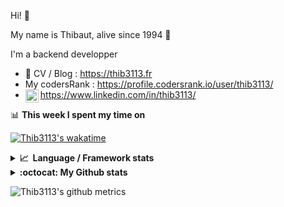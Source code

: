 Hi! 👋

My name is Thibaut, alive since 1994 🍷

I'm a backend developper

-   📝 CV / Blog : https://thib3113.fr
-   My codersRank : https://profile.codersrank.io/user/thib3113/
-   <a href="https://www.linkedin.com/in/thib3113/"><img align="left" alt="Thib3113's Linkedin" width="21px" src="https://img.icons8.com/color/48/linkedin.png" /></a> https://www.linkedin.com/in/thib3113/

📊 **This week I spent my time on**

[![Thib3113's wakatime](https://github-readme-stats.vercel.app/api/wakatime?username=thib3113&layout=default&theme=dracula&langs_count=6&hide_title=true&hide_border=true)](https://wakatime.com/@thib3113)

<details>
  <summary><b>📈&nbsp;&nbsp;Language&nbsp;/&nbsp;Framework stats</b></summary>
  <br/>  
  <a href='https://profile.codersrank.io/user/thib3113/'>
  <img src='http://cr-skills-chart-widget.azurewebsites.net/api/api?username=thib3113&padding=30&skills=php,batchfile,javascript,less,mysql,reactjs,scss,shell,typescript,vue'>
  </a>
</details>

<details>
  <summary><b>:octocat: My Github stats</b></summary>
  <br/>  
  
  <img src="https://github-readme-stats.vercel.app/api?username=thib3113&theme=dracula&show_icons=true&" alt="Thib3113's GitHub stats" />

<!--START_SECTION:activity-->

1. 🚀 Published release [Initial release](https://github.com/thib3113/node-lovebox/releases/tag/lovebox-client/v1.0.0) in [thib3113/node-lovebox](https://github.com/thib3113/node-lovebox)
2. 🚀 Published release [try publish](https://github.com/thib3113/node-lovebox/releases/tag/lovebox-client/v0.9.4) in [thib3113/node-lovebox](https://github.com/thib3113/node-lovebox)
3. 🚀 Published release [try publish](https://github.com/thib3113/node-lovebox/releases/tag/lovebox-client/v0.9.3) in [thib3113/node-lovebox](https://github.com/thib3113/node-lovebox)
4. 🚀 Published release [try publish](https://github.com/thib3113/node-lovebox/releases/tag/lovebox-client/v0.9.2) in [thib3113/node-lovebox](https://github.com/thib3113/node-lovebox)
5. 🚀 Published release [try publish](https://github.com/thib3113/node-lovebox/releases/tag/lovebox-client/v0.9.1) in [thib3113/node-lovebox](https://github.com/thib3113/node-lovebox)
 <!--END_SECTION:activity-->

</details>

![Thib3113's github metrics](https://gist.githubusercontent.com/thib3113/83a96e16f8bca103f1b0e376186c66ec/raw/github-metrics.svg)
